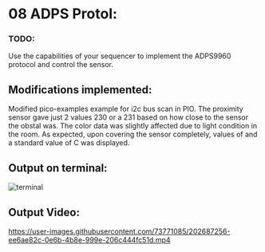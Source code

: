 # 08 ADPS Protol:

### TODO:

Use the capabilities of your sequencer to implement the ADPS9960 protocol and control the sensor.

## Modifications implemented:
Modified pico-examples example for i2c bus scan in PIO. The proximity sensor gave just 2 values 230 or a 231 based on how close to the sensor 
the obstal was. The color data was slightly affected due to light condition in the room. As expected, upon covering the sensor completely, values of and 
a standard value of C was displayed. 

## Output on terminal:
![terminal](https://user-images.githubusercontent.com/73771085/202685125-de9c0531-6965-451e-a0e6-c4c2e2bd9846.jpeg)

## Output Video:
https://user-images.githubusercontent.com/73771085/202687256-ee6ae82c-0e6b-4b8e-999e-206c444fc51d.mp4

